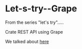 Let-s-try--Grape
================

From the series "let's try".....

Crate REST API using Grape

We talked about [here](http://ignazioc.github.io/2014/05/24/grape)
